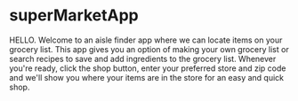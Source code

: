 # superMarketApp

HELLO. Welcome to an aisle finder app where we can locate items on your grocery list. This app gives you an option of making your own grocery list or search recipes to save and add ingredients to the grocery list. Whenever you're ready, click the shop button, enter your preferred store and zip code and we'll show you where your items are in the store for an easy and quick shop.
